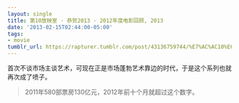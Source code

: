 ```yaml
---
layout: single
title: 第10放映室 · 恭贺2013 · 2012年度电影回顾, 2013
date: '2013-02-15T02:44:00-05:00'
tags:
- movie
tumblr_url: https://rapturer.tumblr.com/post/43136759744/%E7%AC%AC10%E6%94%BE%E6%98%A0%E5%AE%A4-%E6%81%AD%E8%B4%BA2013-2012%E5%B9%B4%E5%BA%A6%E7%94%B5%E5%BD%B1%E5%9B%9E%E9%A1%BE-2013
---
```

首次不谈市场主谈艺术，可现在正是市场蓬勃艺术靠边的时代，于是这个系列也就再次成了喷子。

> 2011年580部票房130亿元，2012年前十个月就超过这个数字。

